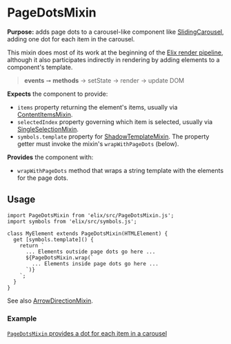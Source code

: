 # PageDotsMixin

**Purpose:** adds page dots to a carousel-like component like [SlidingCarousel](SlidingCarousel), adding one dot for each item in the carousel.

This mixin does most of its work at the beginning of the [Elix render pipeline](/documentation#elix-render-pipeline), although it also participates indirectly in rendering by adding elements to a component's template.

> **events** ➞ **methods** → setState → render → update DOM

**Expects** the component to provide:
* `items` property returning the element's items, usually via [ContentItemsMixin](ContentItemsMixin).
* `selectedIndex` property governing which item is selected, usually via [SingleSelectionMixin](SingleSelectionMixin).
* `symbols.template` property for [ShadowTemplateMixin](ShadowTemplateMixin). The property getter must invoke the mixin's `wrapWithPageDots` (below).

**Provides** the component with:
* `wrapWithPageDots` method that wraps a string template with the elements for the page dots.


## Usage

    import PageDotsMixin from 'elix/src/PageDotsMixin.js';
    import symbols from 'elix/src/symbols.js';

    class MyElement extends PageDotsMixin(HTMLElement) {
      get [symbols.template]() {
        return `
          ... Elements outside page dots go here ...
          ${PageDotsMixin.wrap(`
            ... Elements inside page dots go here ...
          `)}
        `;
      }
    }

See also [ArrowDirectionMixin](ArrowDirectionMixin).


### Example

[`PageDotsMixin` provides a dot for each item in a carousel](/demos/slidingPagesWithDots.html)
